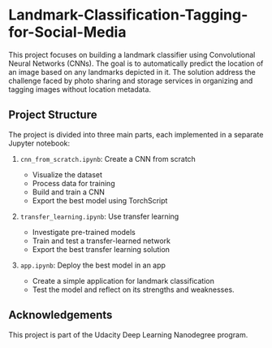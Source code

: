 # Landmark-Classification-Tagging-for-Social-Media

This project focuses on building a landmark classifier using Convolutional Neural Networks (CNNs). The goal is to automatically predict the location of an image based on any landmarks depicted in it. The solution address the challenge faced by photo sharing and storage services in organizing and tagging images without location metadata.

## Project Structure

The project is divided into three main parts, each implemented in a separate Jupyter notebook:
1. `cnn_from_scratch.ipynb`: Create a CNN from scratch
    - Visualize the dataset
    - Process data for training
    - Build and train a CNN
    - Export the best model using TorchScript

2. `transfer_learning.ipynb`: Use transfer learning
    - Investigate pre-trained models
    - Train and test a transfer-learned network
    - Export the best transfer learning solution

3. `app.ipynb`: Deploy the best model in an app
    - Create a simple application for landmark classification
    - Test the model and reflect on its strengths and weaknesses.

## Acknowledgements
This project is part of the Udacity Deep Learning Nanodegree program.

